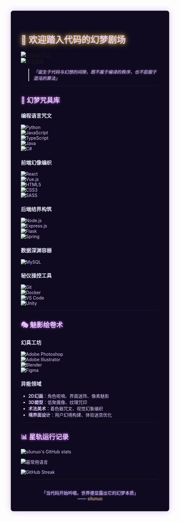 <div style="background-color: #0F0A1F; color: #E0C8FF; padding: 2rem; border-radius: 8px; box-shadow: 0 0 20px rgba(138, 43, 226, 0.3);">

# <span style="text-shadow: 0 0 10px #D4AF37, 0 0 20px #D4AF37;">🖤 欢迎踏入代码的幻梦剧场</span>  

[![GitHub 粉丝](https://img.shields.io/github/followers/silunuo?style=social&color=9D4EDD)](https://github.com/silunuo)  
[![电子邮箱](https://img.shields.io/badge/暗夜私语-邮箱-8A2BE2?style=flat-square&logo=gmail&logoColor=E0C8FF)](mailto:已废弃)  

> <span style="color: #D8BFD8; font-style: italic; text-shadow: 0 0 5px #9370DB;">「诞生于代码与幻想的间隙，既不属于编译的秩序，也不臣服于混沌的算法」</span>  

---

## <span style="text-shadow: 0 0 8px #BA55D3;">🔮 幻梦咒具库</span>  

### <span style="color: #E6E6FA;">编程语言咒文</span>  
![Python](https://img.shields.io/badge/Python-6A0DAD?style=for-the-badge&logo=python&logoColor=E6E6FA)  
![JavaScript](https://img.shields.io/badge/JavaScript-8A2BE2?style=for-the-badge&logo=javascript&logoColor=FFFACD)  
![TypeScript](https://img.shields.io/badge/TypeScript-4B0082?style=for-the-badge&logo=typescript&logoColor=E6E6FA)  
![Java](https://img.shields.io/badge/Java-800080?style=for-the-badge&logo=openjdk&logoColor=E6E6FA)  
![C#](https://img.shields.io/badge/C%23-9932CC?style=for-the-badge&logo=c-sharp&logoColor=E6E6FA)  

### <span style="color: #E6E6FA;">前端幻像编织</span>  
![React](https://img.shields.io/badge/React-2F004F?style=for-the-badge&logo=react&logoColor=61DAFB)  
![Vue.js](https://img.shields.io/badge/Vue.js-4B0082?style=for-the-badge&logo=vue.js&logoColor=4FC08D)  
![HTML5](https://img.shields.io/badge/HTML5-6A0DAD?style=for-the-badge&logo=html5&logoColor=E6E6FA)  
![CSS3](https://img.shields.io/badge/CSS3-4B0082?style=for-the-badge&logo=css3&logoColor=E6E6FA)  
![SASS](https://img.shields.io/badge/SASS-8A2BE2?style=for-the-badge&logo=SASS&logoColor=E6E6FA)  

### <span style="color: #E6E6FA;">后端结界构筑</span>  
![Node.js](https://img.shields.io/badge/Node.js-4B0082?style=for-the-badge&logo=node.js&logoColor=E6E6FA)  
![Express.js](https://img.shields.io/badge/Express.js-2F004F?style=for-the-badge&logoColor=E6E6FA)  
![Flask](https://img.shields.io/badge/Flask-1A0033?style=for-the-badge&logo=flask&logoColor=E6E6FA)  
![Spring](https://img.shields.io/badge/Spring-6A0DAD?style=for-the-badge&logo=spring&logoColor=E6E6FA)  

### <span style="color: #E6E6FA;">数据深渊容器</span>  
![MySQL](https://img.shields.io/badge/MySQL-1A0033?style=for-the-badge&logo=mysql&logoColor=E6E6FA)  

### <span style="color: #E6E6FA;">秘仪操控工具</span>  
![Git](https://img.shields.io/badge/Git-6A0DAD?style=for-the-badge&logo=git&logoColor=E6E6FA)  
![Docker](https://img.shields.io/badge/Docker-4B0082?style=for-the-badge&logo=docker&logoColor=E6E6FA)  
![VS Code](https://img.shields.io/badge/VS_Code-2F004F?style=for-the-badge&logo=visual-studio-code&logoColor=E6E6FA)  
![Unity](https://img.shields.io/badge/Unity-1A0033?style=for-the-badge&logo=unity&logoColor=E6E6FA)  

---

## <span style="text-shadow: 0 0 8px #BA55D3;">🎭 魅影绘卷术</span>  

### <span style="color: #E6E6FA;">幻具工坊</span>  
![Adobe Photoshop](https://img.shields.io/badge/Photoshop-6A0DAD?style=for-the-badge&logo=adobephotoshop&logoColor=E6E6FA)  
![Adobe Illustrator](https://img.shields.io/badge/Illustrator-8A2BE2?style=for-the-badge&logo=adobeillustrator&logoColor=E6E6FA)  
![Blender](https://img.shields.io/badge/Blender-4B0082?style=for-the-badge&logo=blender&logoColor=E6E6FA)  
![Figma](https://img.shields.io/badge/Figma-2F004F?style=for-the-badge&logo=figma&logoColor=E6E6FA)  

### <span style="color: #E6E6FA;">异能领域</span>  
- **2D幻画**：角色呢喃、界面迷阵、像素魅影  
- **3D塑型**：低聚魔像、纹理咒印  
- **术法美术**：着色器咒文、视觉幻象编织  
- **境界面设计**：用户幻境构建、体验迷宫优化  

---

## <span style="text-shadow: 0 0 8px #BA55D3;">📊 星轨运行记录</span>  

![silunuo's GitHub stats](https://github-readme-stats.vercel.app/api?username=silunuo&show_icons=true&theme=dark&bg_color=0F0A1F&title_color=D4AF37&text_color=E0C8FF&icon_color=BA55D3)  

![最常用语言](https://github-readme-stats.vercel.app/api/top-langs/?username=silunuo&layout=compact&theme=dark&bg_color=0F0A1F&title_color=D4AF37&text_color=E0C8FF)  

![GitHub Streak](https://github-readme-streak-stats.herokuapp.com/?user=silunuo&theme=dark&background=0F0A1F&stroke=BA55D3&fire=D4AF37&currStreakLabel=D4AF37)  

---

<div style="text-align: center; margin-top: 2rem; text-shadow: 0 0 5px #9370DB;">
「当代码开始吟唱，世界便显露出它的幻梦本质」<br>
—— <a href="https://github.com/silunuo" style="color: #D4AF37; text-decoration: none;">silunuo</a>
</div>

</div>